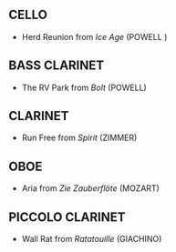 ## CELLO
- Herd Reunion from *Ice Age* (POWELL )

## BASS CLARINET
- The RV Park from *Bolt* (POWELL)

## CLARINET
- Run Free from *Spirit* (ZIMMER)

## OBOE
- Aria from *Zie Zauberflöte* (MOZART)

## PICCOLO CLARINET
- Wall Rat from *Ratatouille* (GIACHINO)
